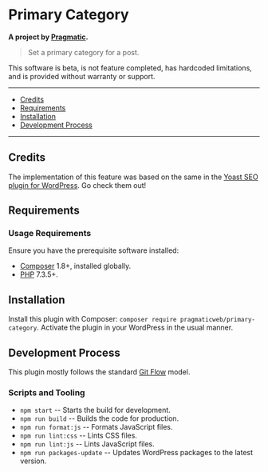 # Primary Category

__A project by [Pragmatic](https://pragmatic.agency).__

> Set a primary category for a post.

This software is beta, is not feature completed, has hardcoded limitations, and is provided without warranty or support.

---

* [Credits](#credits)
* [Requirements](#requirements)
* [Installation](#installation)
* [Development Process](#development-process)

---

## Credits
The implementation of this feature was based on the same in the [Yoast SEO plugin for WordPress](https://yoast.com/wordpress/plugins/seo/). Go check them out!


## Requirements
### Usage Requirements
Ensure you have the prerequisite software installed:

* [Composer](https://getcomposer.org/) 1.8+, installed globally.
* [PHP](https://php.net/) 7.3.5+.


## Installation
Install this plugin with Composer: `composer require pragmaticweb/primary-category`. Activate the plugin in your WordPress in the usual manner.


## Development Process
This plugin mostly follows the standard [Git Flow](http://jeffkreeftmeijer.com/2010/why-arent-you-using-git-flow/) model.


### Scripts and Tooling

* `npm start` -- Starts the build for development.
* `npm run build` -- Builds the code for production.
* `npm run format:js` -- Formats JavaScript files.
* `npm run lint:css` -- Lints CSS files.
* `npm run lint:js` -- Lints JavaScript files.
* `npm run packages-update` -- Updates WordPress packages to the latest version.
